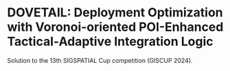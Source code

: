 # DOVETAIL: Deployment Optimization with Voronoi-oriented POI-Enhanced Tactical-Adaptive Integration Logic

Solution to the 13th SIGSPATIAL Cup competition (GISCUP 2024).
